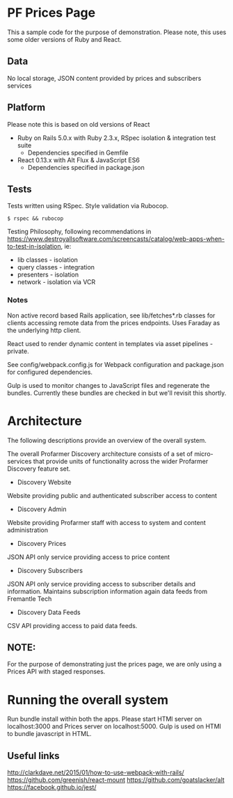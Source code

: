 # PF Prices Page

This a sample code for the purpose of demonstration. Please note, this uses some older versions of Ruby and React.

## Data

No local storage, JSON content provided by prices and subscribers services

## Platform
Please note this is based on old versions of React
- Ruby on Rails 5.0.x with Ruby 2.3.x, RSpec isolation & integration test suite
  - Dependencies specified in Gemfile
- React 0.13.x with Alt Flux & JavaScript ES6
  - Dependencies specified in package.json

## Tests

Tests written using RSpec. Style validation via Rubocop.

````
$ rspec && rubocop
````

Testing Philosophy, following recommendations in https://www.destroyallsoftware.com/screencasts/catalog/web-apps-when-to-test-in-isolation, ie:

- lib classes - isolation
- query classes - integration
- presenters - isolation
- network - isolation via VCR

### Notes

Non active record based Rails application, see lib/fetches*.rb classes for clients accessing remote data from the prices endpoints. Uses Faraday as the underlying http client.

React used to render dynamic content in templates via asset pipelines - private.

See config/webpack.config.js for Webpack configuration and package.json for configured dependencies.

Gulp is used to monitor changes to JavaScript files and regenerate the bundles. Currently these bundles are checked in but we'll revisit this shortly.

# Architecture

The following descriptions provide an overview of the overall system.

The overall Profarmer Discovery architecture consists of a set of micro-services that provide units of functionality across the wider Profarmer Discovery feature set.

- Discovery Website

Website providing public and authenticated subscriber access to content

- Discovery Admin

Website providing Profarmer staff with access to system and content administration

- Discovery Prices

JSON API only service providing access to price content

- Discovery Subscribers

JSON API only service providing access to subscriber details and information. Maintains subscription information again data feeds from Fremantle Tech

- Discovery Data Feeds

CSV API providing access to paid data feeds.

## NOTE:
For the purpose of demonstrating just the prices page, we are only using a Prices API with staged responses.

# Running the overall system

Run bundle install within both the apps.
Please start HTMl server on localhost:3000 and Prices server on localhost:5000.
Gulp is used on HTMl to bundle javascript in HTML.

## Useful links

http://clarkdave.net/2015/01/how-to-use-webpack-with-rails/
https://github.com/greenish/react-mount
https://github.com/goatslacker/alt
https://facebook.github.io/jest/
